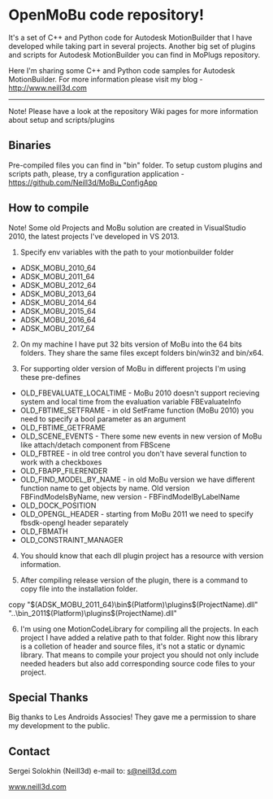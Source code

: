 # OpenMoBu code repository!

 It's a set of C++ and Python code for Autodesk MotionBuilder that I have developed while taking part in several projects.
 Another big set of plugins and scripts for Autodesk MotionBuilder you can find in MoPlugs repository.

 Here I'm sharing some C++ and Python code samples for Autodesk MotionBuilder.
 For more information please visit my blog - http://www.neill3d.com

---
 Note! Please have a look at the repository Wiki pages for more information about setup and scripts/plugins


## Binaries
 
 Pre-compiled files you can find in "bin" folder.
 To setup custom plugins and scripts path, please, try a configuration application - https://github.com/Neill3d/MoBu_ConfigApp

## How to compile
 
 Note! Some old Projects and MoBu solution are created in VisualStudio 2010, the latest projects I've developed in VS 2013.
 
  1) Specify env variables with the path to your motionbuilder folder
* ADSK_MOBU_2010_64
* ADSK_MOBU_2011_64
* ADSK_MOBU_2012_64
* ADSK_MOBU_2013_64
* ADSK_MOBU_2014_64
* ADSK_MOBU_2015_64
* ADSK_MOBU_2016_64
* ADSK_MOBU_2017_64
 
 2) On my machine I have put 32 bits version of MoBu into the 64 bits folders. They share the same files except folders bin/win32 and bin/x64.

3) For supporting older version of MoBu in different projects I'm using these pre-defines

* OLD_FBEVALUATE_LOCALTIME - MoBu 2010 doesn't support recieving system and local time from the evaluation variable FBEvaluateInfo
* OLD_FBTIME_SETFRAME - in old SetFrame function (MoBu 2010) you need to specify a bool parameter as an argument
* OLD_FBTIME_GETFRAME
* OLD_SCENE_EVENTS - There some new events in new version of MoBu like attach/detach component from FBScene
* OLD_FBTREE - in old tree control you don't have several function to work with a checkboxes
* OLD_FBAPP_FILERENDER
* OLD_FIND_MODEL_BY_NAME - in old MoBu version we have different function name to get objects by name. Old version FBFindModelsByName, new version - FBFindModelByLabelName
* OLD_DOCK_POSITION
* OLD_OPENGL_HEADER - starting from MoBu 2011 we need to specify fbsdk-opengl header separately
* OLD_FBMATH
* OLD_CONSTRAINT_MANAGER
 
4) You should know that each dll plugin project has a resource with version information.
 
5) After compiling release version of the plugin, there is a command to copy file into the installation folder.

copy "$(ADSK_MOBU_2011_64)\bin\$(Platform)\plugins\$(ProjectName).dll" "..\bin_2011\$(Platform)\plugins\$(ProjectName).dll"

6) I'm using one MotionCodeLibrary for compiling all the projects. In each project I have added a relative path to that folder. Right now this library is a colletion of header and source files, it's not a static or dynamic library. That means to compile your project you should not only include needed headers but also add corresponding source code files to your project.

## Special Thanks

 Big thanks to Les Androids Associes! They gave me a permission to share my development to the public.

## Contact
  
  Sergei Solokhin (Neill3d)
  e-mail to: s@neill3d.com

  www.neill3d.com
